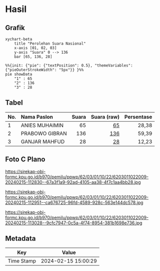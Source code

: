 # Hasil

## Grafik

```mermaid
xychart-beta
    title "Perolehan Suara Nasional"
    x-axis [01, 02, 03]
    y-axis "Suara" 0 --> 136
    bar [65, 136, 28]
```

```mermaid
%%{init: {"pie": {"textPosition": 0.5}, "themeVariables": {"pieOuterStrokeWidth": "5px"}} }%%
pie showData
    "1" : 65
    "2" : 136
    "3" : 28
```

## Tabel

| No. | Nama Paslon    | Suara | Suara (raw) | Persentase |
|:--- |:-------------- | -----:| -----------:| ----------:|
| 1   | ANIES MUHAIMIN | 65    | [65][p-1]   | 28,38      |
| 2   | PRABOWO GIBRAN | 136   | [136][p-2]  | 59,39      |
| 3   | GANJAR MAHFUD  | 28    | [28][p-3]   | 12,23      |


[p-1]: https://github.com/gigit-pemilu/pemilu-2024/blob/main/pilpres/hitung-suara/sub/62-kalimantan-tengah/sub/03-kapuas/sub/01-selat/sub/1022-selat-barat/sub/009-tps/sub/paslon-1.txt
[p-2]: https://github.com/gigit-pemilu/pemilu-2024/blob/main/pilpres/hitung-suara/sub/62-kalimantan-tengah/sub/03-kapuas/sub/01-selat/sub/1022-selat-barat/sub/009-tps/sub/paslon-2.txt
[p-3]: https://github.com/gigit-pemilu/pemilu-2024/blob/main/pilpres/hitung-suara/sub/62-kalimantan-tengah/sub/03-kapuas/sub/01-selat/sub/1022-selat-barat/sub/009-tps/sub/paslon-3.txt

## Foto C Plano

https://sirekap-obj-formc.kpu.go.id/b970/pemilu/ppwp/62/03/01/10/22/6203011022009-20240215-112830--67a3f1a9-92ad-4105-aa38-4f7c1aa4bb28.jpg

https://sirekap-obj-formc.kpu.go.id/b970/pemilu/ppwp/62/03/01/10/22/6203011022009-20240215-112951--ca676725-96fd-4589-928c-563e144dc578.jpg

https://sirekap-obj-formc.kpu.go.id/b970/pemilu/ppwp/62/03/01/10/22/6203011022009-20240215-113028--9cfc7947-0c5a-4f74-8954-381b1698e736.jpg


## Metadata

| Key        | Value               |
| ---------- | ------------------- |
| Time Stamp | 2024-02-15 15:00:29 |




